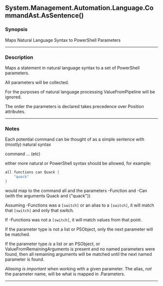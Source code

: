 System.Management.Automation.Language.CommandAst.AsSentence()
-------------------------------------------------------------




### Synopsis
Maps Natural Language Syntax to PowerShell Parameters



---


### Description

Maps a statement in natural language syntax to a set of PowerShell parameters.

All parameters will be collected.

For the purposes of natural language processing ValueFromPipeline will be ignored.

The order the parameters is declared takes precedence over Position attributes.



---


### Notes
Each potential command can be thought of as a simple sentence with (mostly) natural syntax

command <parametername> ...<parameterargument> (etc)     
    
either more natural or PowerShell syntax should be allowed, for example:

~~~PowerShell
all functions can Quack {
    "quack"
}
~~~

would map to the command all and the parameters -Function and -Can (with the arguments Quack and {"quack"})

Assuming -Functions was a `[switch]` or an alias to a `[switch]`, it will match that `[switch]` and only that switch.

If -Functions was not a `[switch]`, it will match values from that point.

If the parameter type is not a list or PSObject, only the next parameter will be matched.

If the parameter type *is* a list or an PSObject, 
or ValueFromRemainingArguments is present and no named parameters were found,
then all remaining arguments will be matched until the next named parameter is found.

_Aliasing is important_ when working with a given parameter.
The alias, _not_ the parameter name, will be what is mapped in .Parameters.



---
